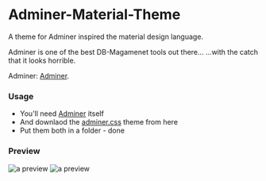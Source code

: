 # Adminer-Material-Theme

A theme for Adminer inspired the material design language.

Adminer is one of the best DB-Magamenet tools out there...
...with the catch that it looks horrible.


Adminer: [Adminer](https://www.adminer.org/).


### Usage
* You'll need [Adminer](https://www.adminer.org/) itself
* And downlaod the [adminer.css](https://github.com/arcs-/Adminer-Material-Theme/releases) theme from here
* Put them both in a folder - done


### Preview
<img src="http://stillhart.biz/project/adminer/preview.png" alt="a preview"/>
<img src="http://stillhart.biz/project/adminer/preview2.png" alt="a preview"/>
